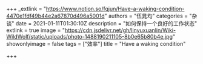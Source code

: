 +++
_extlink = "https://www.notion.so/fqjun/Have-a-waking-condition-4470e1fdf49b44e2a67870d496a5001d"
authors = "伍晁均"
categories = "杂谈"
date = 2021-01-11T01:30:10Z
description = "如何保持一个良好的工作状态"
extlink = true
image = "https://cdn.jsdelivr.net/gh/linyuxuanlin/Wiki-WildWolf/static/uploads/photo-1488190211105-8b0e65b80b4e.jpg"
showonlyimage = false
tags = ["效率"]
title = "Have a waking condition"

+++
